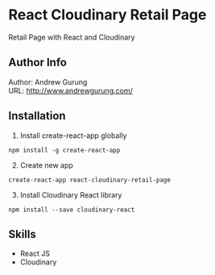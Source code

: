 # React Cloudinary Retail Page
Retail Page with React and Cloudinary

Author Info
-----------
Author: Andrew Gurung <br>
URL: http://www.andrewgurung.com/

Installation
------------
1. Install create-react-app globally

  ```npm install -g create-react-app```

2. Create new app

  ```create-react-app react-cloudinary-retail-page```

3. Install Cloudinary React library

  ```npm install --save cloudinary-react```

Skills
-------
- React JS
- Cloudinary
